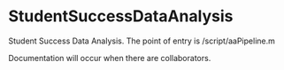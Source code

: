 # StudentSuccessDataAnalysis

Student Success Data Analysis. The point of entry is /script/aaPipeline.m

Documentation will occur when there are collaborators.

